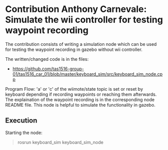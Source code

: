 # Contribution Anthony Carnevale: Simulate the wii controller for testing waypoint recording

The contribution consists of writing a simulation node which can be used for testing the waypoint recording in gazebo without wii controller.

The written/changed code is in the files: 
- https://github.com/tas1516-group-01/tas1516_car_01/blob/master/keyboard_sim/src/keyboard_sim_node.cpp

Program Flow:
  'a' or 'c' of the wiimote/state topic is set or reset by keyboard depending if recording waypoints or reaching them afterwards. The explaination of the waypoint recording is in the corresponding node README file. This node is helpful to simulate the functionality in gazebo.

## Execution

Starting the node:

> rosrun keyboard_sim keyboard_sim_node

